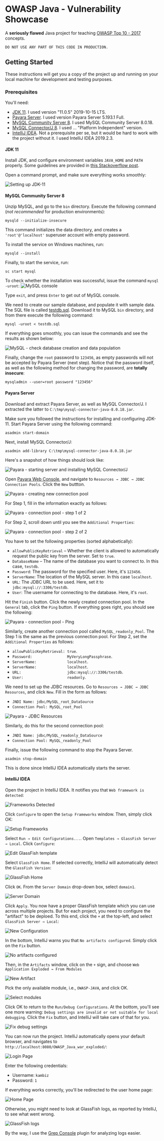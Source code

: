 # OWASP Java - Vulnerability Showcase

A **seriously flawed** Java project for teaching [OWASP Top 10 - 2017](https://www.owasp.org/images/7/72/OWASP_Top_10-2017_%28en%29.pdf.pdf) concepts.

```
DO NOT USE ANY PART OF THIS CODE IN PRODUCTION.
```

## Getting Started

These instructions will get you a copy of the project up and running on your local machine for development and testing purposes.

### Prerequisites

You'll need:

* [JDK 11](https://www.oracle.com/javadownload). I used  version "11.0.5" 2019-10-15 LTS.
* [Payara Server](https://www.payara.fish/software/downloads/). I used version Payara Server 5.193.1 Full.
* [MySQL Community Server 8](https://dev.mysql.com/downloads/mysql/). I used MySQL Community Server 8.0.18.
* [MySQL Connector/J 8](https://dev.mysql.com/downloads/connector/j/). I used ... "Platform Independent" version.
* [IntelliJ IDEA](https://www.jetbrains.com/idea/). Not a prerequisite per se, but it would be hard to work with the project without it. I used IntelliJ IDEA 2019.2.3.

#### JDK 11
Install JDK, and configure environment variables `JAVA_HOME` and `PATH` properly. Some guidelines are provided in [this Stackoverflow post](https://stackoverflow.com/q/1672281/459391).

Open a command prompt, and make sure everything works smoothly:

![Setting up JDK-11](extra/images/jdk-11.png)

#### MySQL Community Server 8
Unzip MySQL, and go to the `bin` directory. Execute the following command (*not recommended* for production environments):
```
mysqld --initialize-insecure
```

This command initializes the data directory, and creates a `'root'@'localhost'` superuser account with empty password.

To install the service on Windows machines, run:
```
mysqld --install
```

Finally, to start the service, run:
```
sc start mysql
```

To check whether the installation was successful, issue the command `mysql -uroot`: 
![MySQL console](extra/images/mysql.png)

Type `exit`, and press `Enter` to get out of MySQL console.

We need to create our sample database, and populate it with sample data. The SQL file is called [testdb.sql](extra/testdb.sql). Download it to MySQL `bin` directory, and from there execute the following command:
```
mysql -uroot < testdb.sql
```

If everything goes smoothly, you can issue the commands and see the results as shown below: 

![MySQL - check database creation and data population](extra/images/mysql-2.png)

Finally, change the `root` password to `123456`, as empty passwords will not be accepted by Payara Server (next step). Notice that the password itself, as well as the following method for changing the password, are **totally insecure**:
```
mysqladmin --user=root password "123456"
``` 

#### Payara Server
Download and extract Payara Server, as well as MySQL Connector/J. I extracted the latter to `C:\tmp\mysql-connector-java-8.0.18.jar`.

Make sure you followed the instructions for installing and configuring JDK-11. Start Payara Server using the following command:
```
asadmin start-domain
```

Next, install MySQL Connector/J:
```
asadmin add-library C:\tmp\mysql-connector-java-8.0.18.jar
```

Here's a snapshot of how things should look like:

![Payara - starting server and installing MySQL Connector/J](extra/images/payara.png)

Open [Payara Web Console](http://localhost:4848/), and navigate to `Resources → JDBC → JDBC Connection Pools`. Click the `New` buttton.

![Payara - creating new connection pool](extra/images/payara-new-cp.png)

For Step 1, fill in the information exactly as follows:

![Payara - connection pool - step 1 of 2](extra/images/payara-new-cp-step1.png)

For Step 2, scroll down until you see the `Additional Properties`:

![Payara - connection pool - step 2 of 2](extra/images/payara-new-cp-step2.png)

You have to set the following properties (sorted alphabetically):

* `allowPublicKeyRetrieval` – Whether the client is allowed to automatically request the public key from the server. Set to `true`.
* `DatabaseName` – The name of the database you want to connect to. In this case, `testdb`.
* `Password`: The password for the specified user. Here, it's `123456`.
* `ServerName`: The location of the MySQL server. In this case `localhost`.
* `URL`: The JDBC URL to be used. Here, set it to `jdbc:mysql://:3306/testdb`.
* `User`: The username for connecting to the database. Here, it's `root`.

Hit the `Finish` button. Click the newly created connection pool. In the `General` tab, click the `Ping` button. If everything goes right, you should see the following:

![Payara - connection pool - Ping](extra/images/payara-new-cp-step2.png)

Similarly, create another connection pool called `MySQL_readonly_Pool`. The Step 1 is the same as the previous connection pool. For Step 2, set the `Additional Properties` as follows:

* `allowPublicKeyRetrieval: true`.
* `Password:                MyVeryLongPassphrase`.
* `ServerName:              localhost`.
* `ServerName:              localhost`.
* `URL:                     jdbc:mysql://:3306/testdb`.
* `User:                    readonly`.

We need to set up the JDBC resources. Go to `Resources → JDBC → JDBC Resources`, and click `New`. Fill in the form as follows:

* `JNDI Name: jdbc/MySQL_root_DataSource`
* `Connection Pool: MySQL_root_Pool`

![Payara - JDBC Resources](extra/images/payara-new-jdbc-res.png)

Similarly, do this for the second connection pool:
* `JNDI Name: jdbc/MySQL_readonly_DataSource`
* `Connection Pool: MySQL_readonly_Pool`

Finally, issue the following command to stop the Payara Server. 
```
asadmin stop-domain
```
This is done since IntelliJ IDEA automatically starts the server.

#### IntelliJ IDEA
Open the project in IntelliJ IDEA. It notifies you that `Web framework is detected`:

![Frameworks Detected](extra/images/intellij-framework-detected.png)

Click `Configure` to open the `Setup Frameworks` window. Then, simply click OK:

![Setup Frameworks](extra/images/intellij-setup-frameworks.png)

Select `Run → Edit Configurations...`. Open  `Templates → GlassFish Server → Local`. Click `Configure`:

![Edit GlassFish template](extra/images/intellij-glassfish-local.png)

Select `GlassFish Home`. If selected correctly, IntelliJ will automatically detect the `GlassFish Version`:

![GlassFish Home](extra/images/intellij-glassfish-home.png)

Click `OK`. From the `Server Domain` drop-down box, select `domain1`.

![Server Domain](extra/images/intellij-domain1.png)

Click `Apply`. You now have a proper GlassFish template which you can use across multiple projects. But for each project, you need to configure the "artifact" to be deploed. To this end, click the `+` at the top-left, and select `GlassFish Server → Local`:

![New Configuration](extra/images/intellij-new-config.png)

In the bottom, IntelliJ warns you that `No artifacts configured`. Simply click on the `Fix` button.

![No artifacts configured](extra/images/intellij-no-artifacts.png)

Then, in the `Artifacts` window, click on the `+` sign, and choose `Web Application Exploded → From Modules`

![New Artifact](extra/images/intellij-artifacts.png)

Pick the only available module, i.e., `OWASP-JAVA`, and click OK.

![Select modules](extra/images/intellij-select-modules.png)

Click OK to return to the `Run/Debug Configurations`. At the bottom, you'll see one more warning: `Debug settings are invalid or not suitable for local debugging`. Click the `Fix` button, and IntelliJ will take care of that for you.

![Fix debug settings](extra/images/intellij-debug-settings.png)

You can now run the project. IntelliJ automatically opens your default browser, and navigates to `http://localhost:8080/OWASP_Java_war_exploded/`:

![Login Page](extra/images/browser-1.png)

Enter the following credentials:
* Username: `kambiz`
* Password: `1`

If everything works correctly, you'll be redirected to the user home page:

![Home Page](extra/images/browser-2.png)

Otherwise, you might need to look at GlassFish logs, as reported by IntelliJ, to see what went wrong.

![GlassFish logs](extra/images/intellij-glassfish-log.png)

By the way, I use the [Grep Console](https://plugins.jetbrains.com/plugin/7125-grep-console) plugin for analyzing logs easier.
